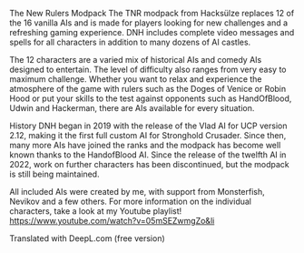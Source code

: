 The New Rulers Modpack
The TNR modpack from Hacksülze replaces 12 of the 16 vanilla AIs and is made for players looking for new challenges and a refreshing gaming experience.
DNH includes complete video messages and spells for all characters in addition to many dozens of AI castles.

The 12 characters are a varied mix of historical AIs and comedy AIs designed to entertain.
The level of difficulty also ranges from very easy to maximum challenge.
Whether you want to relax and experience the atmosphere of the game with rulers such as the Doges of Venice or Robin Hood or put your skills to the test against opponents such as HandOfBlood, Udwin and Hackerman, there are AIs available for every situation.

History
DNH began in 2019 with the release of the Vlad AI for UCP version 2.12, making it the first full custom AI for Stronghold Crusader.
Since then, many more AIs have joined the ranks and the modpack has become well known thanks to the HandofBlood AI.
Since the release of the twelfth AI in 2022, work on further characters has been discontinued, but the modpack is still being maintained.

All included AIs were created by me, with support from Monsterfish, Nevikov and a few others.
For more information on the individual characters, take a look at my Youtube playlist! https://www.youtube.com/watch?v=05mSEZwmgZo&li

Translated with DeepL.com (free version)
